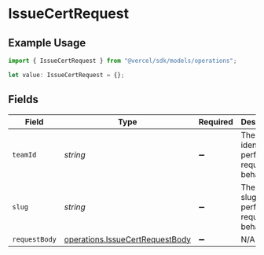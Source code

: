 # IssueCertRequest

## Example Usage

```typescript
import { IssueCertRequest } from "@vercel/sdk/models/operations";

let value: IssueCertRequest = {};
```

## Fields

| Field                                                                              | Type                                                                               | Required                                                                           | Description                                                                        |
| ---------------------------------------------------------------------------------- | ---------------------------------------------------------------------------------- | ---------------------------------------------------------------------------------- | ---------------------------------------------------------------------------------- |
| `teamId`                                                                           | *string*                                                                           | :heavy_minus_sign:                                                                 | The Team identifier to perform the request on behalf of.                           |
| `slug`                                                                             | *string*                                                                           | :heavy_minus_sign:                                                                 | The Team slug to perform the request on behalf of.                                 |
| `requestBody`                                                                      | [operations.IssueCertRequestBody](../../models/operations/issuecertrequestbody.md) | :heavy_minus_sign:                                                                 | N/A                                                                                |